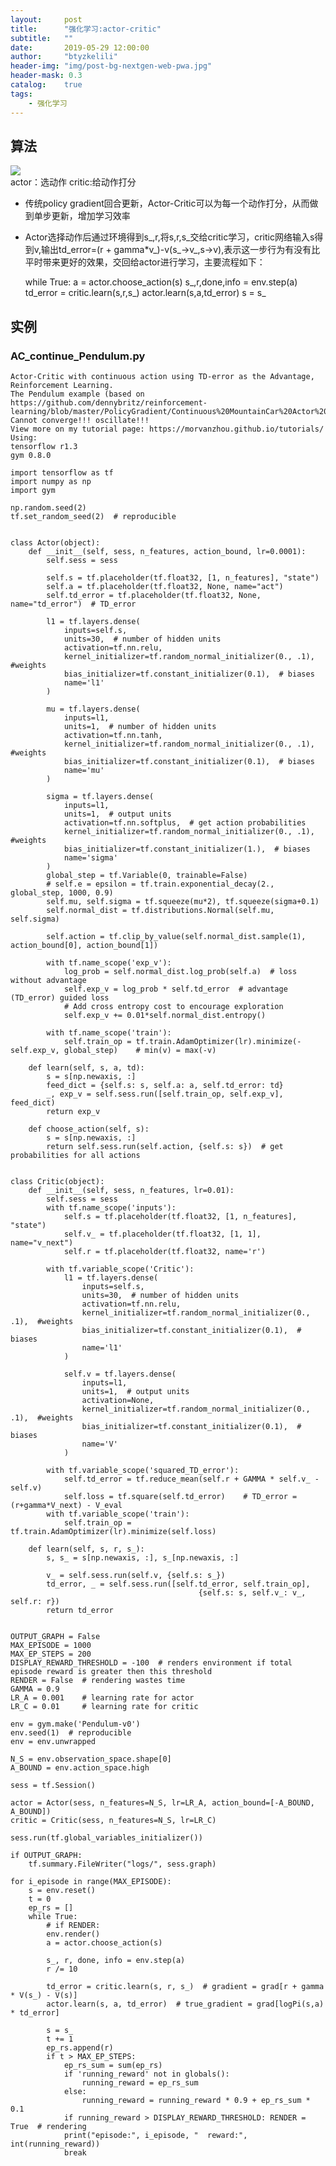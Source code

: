 ```yaml
---
layout:     post
title:      "强化学习:actor-critic"
subtitle:   ""
date:       2019-05-29 12:00:00
author:     "btyzkelili"
header-img: "img/post-bg-nextgen-web-pwa.jpg"
header-mask: 0.3
catalog:    true
tags:
    - 强化学习
---
```

## 算法
![](/img/rl/1-14.jpg)  
actor：选动作
critic:给动作打分
* 传统policy gradient回合更新，Actor-Critic可以为每一个动作打分，从而做到单步更新，增加学习效率
* Actor选择动作后通过环境得到s_,r,将s,r,s_交给critic学习，critic网络输入s得到v,输出td_error=(r + gamma*v_)-v(s_->v_,s->v),表示这一步行为有没有比平时带来更好的效果，交回给actor进行学习，主要流程如下：

	while True:
	      a = actor.choose_action(s)
	      s_,r,done,info = env.step(a)
	      td_error = critic.learn(s,r,s_)
	      actor.learn(s,a,td_error)
	      s = s_

## 实例
### AC_continue_Pendulum.py

	Actor-Critic with continuous action using TD-error as the Advantage, Reinforcement Learning.
	The Pendulum example (based on https://github.com/dennybritz/reinforcement-learning/blob/master/PolicyGradient/Continuous%20MountainCar%20Actor%20Critic%20Solution.ipynb)
	Cannot converge!!! oscillate!!!
	View more on my tutorial page: https://morvanzhou.github.io/tutorials/
	Using:
	tensorflow r1.3
	gym 0.8.0
	
	import tensorflow as tf
	import numpy as np
	import gym
	
	np.random.seed(2)
	tf.set_random_seed(2)  # reproducible
	
	
	class Actor(object):
	    def __init__(self, sess, n_features, action_bound, lr=0.0001):
	        self.sess = sess
	
	        self.s = tf.placeholder(tf.float32, [1, n_features], "state")
	        self.a = tf.placeholder(tf.float32, None, name="act")
	        self.td_error = tf.placeholder(tf.float32, None, name="td_error")  # TD_error
	
	        l1 = tf.layers.dense(
	            inputs=self.s,
	            units=30,  # number of hidden units
	            activation=tf.nn.relu,
	            kernel_initializer=tf.random_normal_initializer(0., .1),  #weights
	            bias_initializer=tf.constant_initializer(0.1),  # biases
	            name='l1'
	        )
	
	        mu = tf.layers.dense(
	            inputs=l1,
	            units=1,  # number of hidden units
	            activation=tf.nn.tanh,
	            kernel_initializer=tf.random_normal_initializer(0., .1),  #weights
	            bias_initializer=tf.constant_initializer(0.1),  # biases
	            name='mu'
	        )
	
	        sigma = tf.layers.dense(
	            inputs=l1,
	            units=1,  # output units
	            activation=tf.nn.softplus,  # get action probabilities
	            kernel_initializer=tf.random_normal_initializer(0., .1),  #weights
	            bias_initializer=tf.constant_initializer(1.),  # biases
	            name='sigma'
	        )
	        global_step = tf.Variable(0, trainable=False)
	        # self.e = epsilon = tf.train.exponential_decay(2., global_step, 1000, 0.9)
	        self.mu, self.sigma = tf.squeeze(mu*2), tf.squeeze(sigma+0.1)
	        self.normal_dist = tf.distributions.Normal(self.mu, self.sigma)
	
	        self.action = tf.clip_by_value(self.normal_dist.sample(1), action_bound[0], action_bound[1])
	
	        with tf.name_scope('exp_v'):
	            log_prob = self.normal_dist.log_prob(self.a)  # loss without advantage
	            self.exp_v = log_prob * self.td_error  # advantage (TD_error) guided loss
	            # Add cross entropy cost to encourage exploration
	            self.exp_v += 0.01*self.normal_dist.entropy()
	
	        with tf.name_scope('train'):
	            self.train_op = tf.train.AdamOptimizer(lr).minimize(-self.exp_v, global_step)    # min(v) = max(-v)
	
	    def learn(self, s, a, td):
	        s = s[np.newaxis, :]
	        feed_dict = {self.s: s, self.a: a, self.td_error: td}
	        _, exp_v = self.sess.run([self.train_op, self.exp_v], feed_dict)
	        return exp_v
	
	    def choose_action(self, s):
	        s = s[np.newaxis, :]
	        return self.sess.run(self.action, {self.s: s})  # get probabilities for all actions
	
	
	class Critic(object):
	    def __init__(self, sess, n_features, lr=0.01):
	        self.sess = sess
	        with tf.name_scope('inputs'):
	            self.s = tf.placeholder(tf.float32, [1, n_features], "state")
	            self.v_ = tf.placeholder(tf.float32, [1, 1], name="v_next")
	            self.r = tf.placeholder(tf.float32, name='r')
	
	        with tf.variable_scope('Critic'):
	            l1 = tf.layers.dense(
	                inputs=self.s,
	                units=30,  # number of hidden units
	                activation=tf.nn.relu,
	                kernel_initializer=tf.random_normal_initializer(0., .1),  #weights
	                bias_initializer=tf.constant_initializer(0.1),  # biases
	                name='l1'
	            )
	
	            self.v = tf.layers.dense(
	                inputs=l1,
	                units=1,  # output units
	                activation=None,
	                kernel_initializer=tf.random_normal_initializer(0., .1),  #weights
	                bias_initializer=tf.constant_initializer(0.1),  # biases
	                name='V'
	            )
	
	        with tf.variable_scope('squared_TD_error'):
	            self.td_error = tf.reduce_mean(self.r + GAMMA * self.v_ - self.v)
	            self.loss = tf.square(self.td_error)    # TD_error = (r+gamma*V_next) - V_eval
	        with tf.variable_scope('train'):
	            self.train_op = tf.train.AdamOptimizer(lr).minimize(self.loss)
	
	    def learn(self, s, r, s_):
	        s, s_ = s[np.newaxis, :], s_[np.newaxis, :]
	
	        v_ = self.sess.run(self.v, {self.s: s_})
	        td_error, _ = self.sess.run([self.td_error, self.train_op],
	                                          {self.s: s, self.v_: v_, self.r: r})
	        return td_error
	
	
	OUTPUT_GRAPH = False
	MAX_EPISODE = 1000
	MAX_EP_STEPS = 200
	DISPLAY_REWARD_THRESHOLD = -100  # renders environment if total episode reward is greater then this threshold
	RENDER = False  # rendering wastes time
	GAMMA = 0.9
	LR_A = 0.001    # learning rate for actor
	LR_C = 0.01     # learning rate for critic
	
	env = gym.make('Pendulum-v0')
	env.seed(1)  # reproducible
	env = env.unwrapped
	
	N_S = env.observation_space.shape[0]
	A_BOUND = env.action_space.high
	
	sess = tf.Session()
	
	actor = Actor(sess, n_features=N_S, lr=LR_A, action_bound=[-A_BOUND, A_BOUND])
	critic = Critic(sess, n_features=N_S, lr=LR_C)
	
	sess.run(tf.global_variables_initializer())
	
	if OUTPUT_GRAPH:
	    tf.summary.FileWriter("logs/", sess.graph)
	
	for i_episode in range(MAX_EPISODE):
	    s = env.reset()
	    t = 0
	    ep_rs = []
	    while True:
	        # if RENDER:
	        env.render()
	        a = actor.choose_action(s)
	
	        s_, r, done, info = env.step(a)
	        r /= 10
	
	        td_error = critic.learn(s, r, s_)  # gradient = grad[r + gamma * V(s_) - V(s)]
	        actor.learn(s, a, td_error)  # true_gradient = grad[logPi(s,a) * td_error]
	
	        s = s_
	        t += 1
	        ep_rs.append(r)
	        if t > MAX_EP_STEPS:
	            ep_rs_sum = sum(ep_rs)
	            if 'running_reward' not in globals():
	                running_reward = ep_rs_sum
	            else:
	                running_reward = running_reward * 0.9 + ep_rs_sum * 0.1
	            if running_reward > DISPLAY_REWARD_THRESHOLD: RENDER = True  # rendering
	            print("episode:", i_episode, "  reward:", int(running_reward))
	            break
